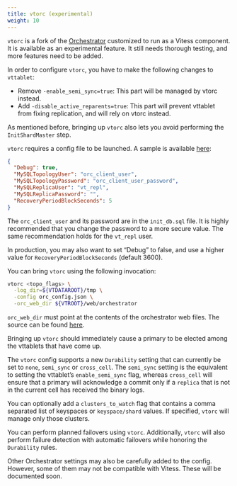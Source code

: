 ```yaml
---
title: vtorc (experimental)
weight: 10
---
```


`vtorc` is a fork of the [Orchestrator](https://github.com/openark/orchestrator) customized to run as a Vitess component. It is available as an experimental feature. It still needs thorough testing, and more features need to be added.

In order to configure `vtorc`, you have to make the following changes to `vttablet`:

* Remove `-enable_semi_sync=true`: This part will be managed by vtorc instead.
* Add `-disable_active_reparents=true`: This part will prevent vttablet from fixing replication, and will rely on vtorc instead.

As mentioned before, bringing up `vtorc` also lets you avoid performing the `InitShardMaster` step.

`vtorc` requires a config file to be launched. A sample is available [here](https://github.com/vitessio/vitess/blob/master/config/orchestrator/default.json):

```json
{
  "Debug": true,
  "MySQLTopologyUser": "orc_client_user",
  "MySQLTopologyPassword": "orc_client_user_password",
  "MySQLReplicaUser": "vt_repl",
  "MySQLReplicaPassword": "",
  "RecoveryPeriodBlockSeconds": 5
}
```

The `orc_client_user` and its password are in the `init_db.sql` file. It is highly recommended that you change the password to a more secure value. The same recommendation holds for the `vt_repl` user.

In production, you may also want to set “Debug” to false, and use a higher value for `RecoveryPeriodBlockSeconds` (default 3600).

You can bring `vtorc` using the following invocation:

```sh
vtorc <topo_flags> \
  -log_dir=${VTDATAROOT}/tmp \
  -config orc_config.json \
  -orc_web_dir ${VTROOT}/web/orchestrator
 ```
`orc_web_dir` must point at the contents of the orchestrator web files. The source can be found [here](https://github.com/vitessio/vitess/tree/master/web/orchestrator).

Bringing up `vtorc` should immediately cause a primary to be elected among the vttablets that have come up.

The `vtorc` config supports a new `Durability` setting that can currently be set to `none`, `semi_sync` or `cross_cell`. The `semi_sync` setting is the equivalent to setting the vttablet’s `enable_semi_sync` flag, whereas `cross_cell` will ensure that a primary will acknowledge a commit only if a `replica` that is not in the current cell has received the binary logs.

You can optionally add a `clusters_to_watch` flag that contains a comma separated list of keyspaces or `keyspace/shard` values. If specified, `vtorc` will manage only those clusters.

You can perform planned failovers using `vtorc`. Additionally, `vtorc` will also perform failure detection with automatic failovers while honoring the `Durability` rules.

Other Orchestrator settings may also be carefully added to the config. However, some of them may not be compatible with Vitess. These will be documented soon.
